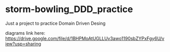 # storm-bowling_DDD_practice
Just a project to practice Domain Driven Desing

diagrams link here: https://drive.google.com/file/d/1BHPMoAtUGLLUv3awo1190sbZYPxFgy6U/view?usp=sharing
